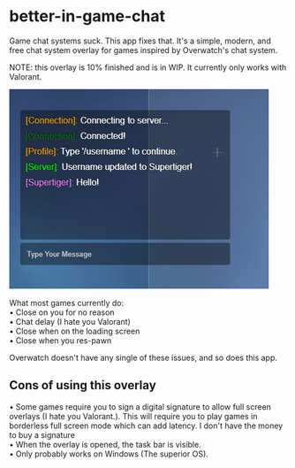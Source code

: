 # better-in-game-chat
Game chat systems suck. This app fixes that. It's a simple, modern, and free chat system overlay for games inspired by Overwatch's chat system.

NOTE: this overlay is 10% finished and is in WIP. It currently only works with Valorant.

![Example](/preview.png)



What most games currently do:   
• Close on you for no reason   
• Chat delay (I hate you Valorant)   
• Close when on the loading screen   
• Close when you res-pawn   

Overwatch doesn't have any single of these issues, and so does this app.

## Cons of using this overlay
• Some games require you to sign a digital signature to allow full screen overlays (I hate you Valorant.). This will require you to play games in borderless full screen mode which can add latency. I don't have the money to buy a signature   
• When the overlay is opened, the task bar is visible.   
• Only probably works on Windows (The superior OS).   
